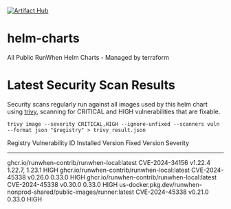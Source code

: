 [![Artifact Hub](https://img.shields.io/endpoint?url=https://artifacthub.io/badge/repository/runwhen-contrib)](https://artifacthub.io/packages/search?repo=runwhen-contrib)

# helm-charts
All Public RunWhen Helm Charts - Managed by terraform


# Latest Security Scan Results
Security scans regularly run against all images used by this helm chart using [trivy](https://trivy.dev/latest/), scanning for CRITICAL and HIGH vulnerabilities that are fixable. 

```
trivy image --severity CRITICAL,HIGH --ignore-unfixed --scanners vuln --format json "$registry" > trivy_result.json
```

<!-- START_TRIVY_SUMMARY -->
Registry                                                              Vulnerability ID  Installed Version  Fixed Version   Severity
--------                                                              ----------------  -----------------  -------------   --------
ghcr.io/runwhen-contrib/runwhen-local:latest                          CVE-2024-34156    v1.22.4            1.22.7, 1.23.1  HIGH
ghcr.io/runwhen-contrib/runwhen-local:latest                          CVE-2024-45338    v0.26.0            0.33.0          HIGH
ghcr.io/runwhen-contrib/runwhen-local:latest                          CVE-2024-45338    v0.30.0            0.33.0          HIGH
us-docker.pkg.dev/runwhen-nonprod-shared/public-images/runner:latest  CVE-2024-45338    v0.21.0            0.33.0          HIGH
<!-- END_TRIVY_SUMMARY -->
